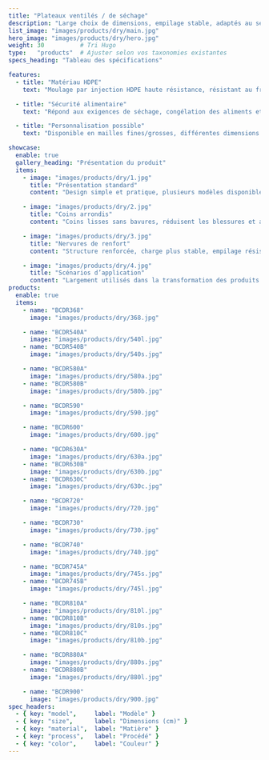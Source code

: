 ```yaml
---
title: "Plateaux ventilés / de séchage"
description: "Large choix de dimensions, empilage stable, adaptés au séchage, à la lyophilisation alimentaire et à la manutention."
list_image: "images/products/dry/main.jpg"
hero_image: "images/products/dry/hero.jpg"
weight: 30          # Tri Hugo
type:   "products"  # Ajuster selon vos taxonomies existantes
specs_heading: "Tableau des spécifications"

features:
  - title: "Matériau HDPE"
    text: "Moulage par injection HDPE haute résistance, résistant au froid, aux chocs et aux fissures."

  - title: "Sécurité alimentaire"
    text: "Répond aux exigences de séchage, congélation des aliments et applications dans les produits de la mer."

  - title: "Personnalisation possible"
    text: "Disponible en mailles fines/grosses, différentes dimensions et couleurs ; impression de logo possible, livraison stable en série."

showcase:
  enable: true
  gallery_heading: "Présentation du produit"
  items:
    - image: "images/products/dry/1.jpg"
      title: "Présentation standard"
      content: "Design simple et pratique, plusieurs modèles disponibles, adapté aux produits de la mer et à la transformation alimentaire."

    - image: "images/products/dry/2.jpg"
      title: "Coins arrondis"
      content: "Coins lisses sans bavures, réduisent les blessures et améliorent confort et sécurité."

    - image: "images/products/dry/3.jpg"
      title: "Nervures de renfort"
      content: "Structure renforcée, charge plus stable, empilage résistant à la déformation, plus durable à long terme."

    - image: "images/products/dry/4.jpg"
      title: "Scénarios d’application"
      content: "Largement utilisés dans la transformation des produits de la mer, la lyophilisation des aliments, la logistique frigorifique et le tri."
products:
  enable: true
  items:
    - name: "BCDR368"
      image: "images/products/dry/368.jpg"

    - name: "BCDR540A"
      image: "images/products/dry/540l.jpg"
    - name: "BCDR540B"
      image: "images/products/dry/540s.jpg"

    - name: "BCDR580A"
      image: "images/products/dry/580a.jpg"
    - name: "BCDR580B"
      image: "images/products/dry/580b.jpg"

    - name: "BCDR590"
      image: "images/products/dry/590.jpg"

    - name: "BCDR600"
      image: "images/products/dry/600.jpg"

    - name: "BCDR630A"
      image: "images/products/dry/630a.jpg"
    - name: "BCDR630B"
      image: "images/products/dry/630b.jpg"
    - name: "BCDR630C"
      image: "images/products/dry/630c.jpg"

    - name: "BCDR720"
      image: "images/products/dry/720.jpg"

    - name: "BCDR730"
      image: "images/products/dry/730.jpg"

    - name: "BCDR740"
      image: "images/products/dry/740.jpg"

    - name: "BCDR745A"
      image: "images/products/dry/745s.jpg"
    - name: "BCDR745B"
      image: "images/products/dry/745l.jpg"

    - name: "BCDR810A"
      image: "images/products/dry/810l.jpg"
    - name: "BCDR810B"
      image: "images/products/dry/810s.jpg"
    - name: "BCDR810C"
      image: "images/products/dry/810b.jpg"

    - name: "BCDR880A"
      image: "images/products/dry/880s.jpg"
    - name: "BCDR880B"
      image: "images/products/dry/880l.jpg"

    - name: "BCDR900"
      image: "images/products/dry/900.jpg"      
spec_headers:
  - { key: "model",     label: "Modèle" }
  - { key: "size",      label: "Dimensions (cm)" }
  - { key: "material",  label: "Matière" }
  - { key: "process",   label: "Procédé" }
  - { key: "color",     label: "Couleur" }
---
```

